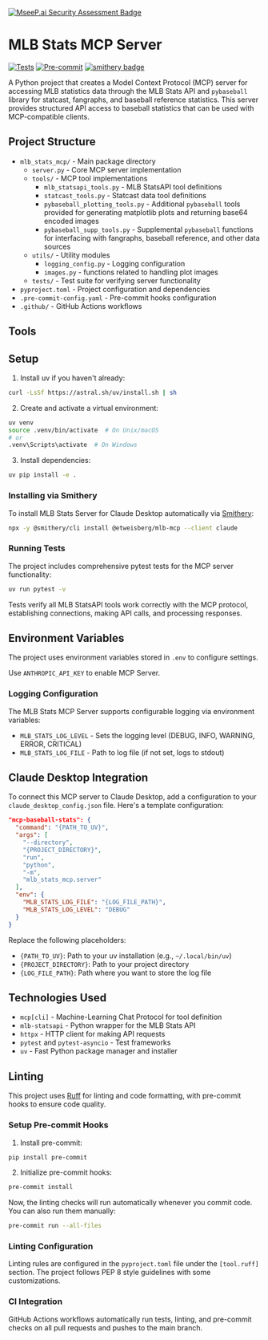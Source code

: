 [![MseeP.ai Security Assessment Badge](https://mseep.net/pr/etweisberg-mlb-mcp-badge.png)](https://mseep.ai/app/etweisberg-mlb-mcp)

# MLB Stats MCP Server

[![Tests](https://github.com/etweisberg/mcp-baseball-stats/actions/workflows/test.yml/badge.svg)](https://github.com/etweisberg/baseball/mcp-baseball-stats/workflows/test.yml)
[![Pre-commit](https://github.com/etweisberg/mcp-baseball-stats/actions/workflows/pre-commit.yml/badge.svg)](https://github.com/etweisberg/mcp-baseball-stats/actions/workflows/pre-commit.yml)
[![smithery badge](https://smithery.ai/badge/@etweisberg/mlb-mcp)](https://smithery.ai/server/@etweisberg/mlb-mcp)

A Python project that creates a Model Context Protocol (MCP) server for accessing MLB statistics data through the MLB Stats API and `pybaseball` library for statcast, fangraphs, and baseball reference statistics. This server provides structured API access to baseball statistics that can be used with MCP-compatible clients.

## Project Structure

- `mlb_stats_mcp/` - Main package directory
  - `server.py` - Core MCP server implementation
  - `tools/` - MCP tool implementations
    - `mlb_statsapi_tools.py` - MLB StatsAPI tool definitions
    - `statcast_tools.py` - Statcast data tool definitions
    - `pybaseball_plotting_tools.py` - Additional `pybaseball` tools provided for generating matplotlib plots and returning base64 encoded images
    - `pybaseball_supp_tools.py` - Supplemental `pybaseball` functions for interfacing with fangraphs, baseball reference, and other data sources
  - `utils/` - Utility modules
    - `logging_config.py` - Logging configuration
    - `images.py` - functions related to handling plot images
  - `tests/` - Test suite for verifying server functionality
- `pyproject.toml` - Project configuration and dependencies
- `.pre-commit-config.yaml` - Pre-commit hooks configuration
- `.github/` - GitHub Actions workflows

## Tools

## Setup

1. Install uv if you haven't already:

```bash
curl -LsSf https://astral.sh/uv/install.sh | sh
```

2. Create and activate a virtual environment:

```bash
uv venv
source .venv/bin/activate  # On Unix/macOS
# or
.venv\Scripts\activate  # On Windows
```

3. Install dependencies:

```bash
uv pip install -e .
```

### Installing via Smithery

To install MLB Stats Server for Claude Desktop automatically via [Smithery](https://smithery.ai/server/@etweisberg/mlb-mcp):

```bash
npx -y @smithery/cli install @etweisberg/mlb-mcp --client claude
```

### Running Tests

The project includes comprehensive pytest tests for the MCP server functionality:

```bash
uv run pytest -v
```

Tests verify all MLB StatsAPI tools work correctly with the MCP protocol, establishing connections, making API calls, and processing responses.

## Environment Variables

The project uses environment variables stored in `.env` to configure settings.

Use `ANTHROPIC_API_KEY` to enable MCP Server.

### Logging Configuration

The MLB Stats MCP Server supports configurable logging via environment variables:

- `MLB_STATS_LOG_LEVEL` - Sets the logging level (DEBUG, INFO, WARNING, ERROR, CRITICAL)
- `MLB_STATS_LOG_FILE` - Path to log file (if not set, logs to stdout)

## Claude Desktop Integration

To connect this MCP server to Claude Desktop, add a configuration to your `claude_desktop_config.json` file. Here's a template configuration:

```json
"mcp-baseball-stats": {
  "command": "{PATH_TO_UV}",
  "args": [
    "--directory",
    "{PROJECT_DIRECTORY}",
    "run",
    "python",
    "-m",
    "mlb_stats_mcp.server"
  ],
  "env": {
    "MLB_STATS_LOG_FILE": "{LOG_FILE_PATH}",
    "MLB_STATS_LOG_LEVEL": "DEBUG"
  }
}
```

Replace the following placeholders:

- `{PATH_TO_UV}`: Path to your uv installation (e.g., `~/.local/bin/uv`)
- `{PROJECT_DIRECTORY}`: Path to your project directory
- `{LOG_FILE_PATH}`: Path where you want to store the log file

## Technologies Used

- `mcp[cli]` - Machine-Learning Chat Protocol for tool definition
- `mlb-statsapi` - Python wrapper for the MLB Stats API
- `httpx` - HTTP client for making API requests
- `pytest` and `pytest-asyncio` - Test frameworks
- `uv` - Fast Python package manager and installer

## Linting

This project uses [Ruff](https://github.com/astral-sh/ruff) for linting and code formatting, with pre-commit hooks to ensure code quality.

### Setup Pre-commit Hooks

1. Install pre-commit:

```bash
pip install pre-commit
```

2. Initialize pre-commit hooks:

```bash
pre-commit install
```

Now, the linting checks will run automatically whenever you commit code. You can also run them manually:

```bash
pre-commit run --all-files
```

### Linting Configuration

Linting rules are configured in the `pyproject.toml` file under the `[tool.ruff]` section. The project follows PEP 8 style guidelines with some customizations.

### CI Integration

GitHub Actions workflows automatically run tests, linting, and pre-commit checks on all pull requests and pushes to the main branch.
